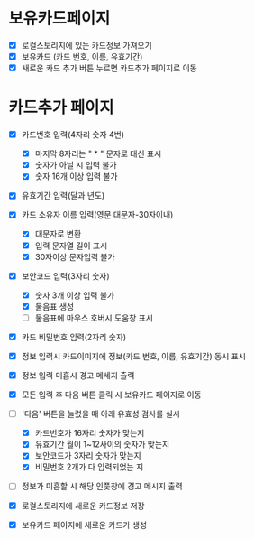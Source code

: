 # 보유카드페이지

- [x] 로컬스토리지에 있는 카드정보 가져오기
- [x] 보유카드 (카드 번호, 이름, 유효기간)
- [x] 새로운 카드 추가 버튼 누르면 카드추가 페이지로 이동

# 카드추가 페이지

- [x] 카드번호 입력(4자리 숫자 4번)

  - [x] 마지막 8자리는 " \* " 문자로 대신 표시
  - [x] 숫자가 아닐 시 입력 불가
  - [x] 숫자 16개 이상 입력 불가

- [x] 유효기간 입력(달과 년도)
- [x] 카드 소유자 이름 입력(영문 대문자-30자이내)
  - [x] 대문자로 변환
  - [x] 입력 문자열 길이 표시
  - [x] 30자이상 문자입력 불가
- [x] 보안코드 입력(3자리 숫자)
  - [x] 숫자 3개 이상 입력 불가
  - [x] 물음표 생성
  - [ ] 물음표에 마우스 호버시 도움창 표시
- [x] 카드 비밀번호 입력(2자리 숫자)

- [x] 정보 입력시 카드이미지에 정보(카드 번호, 이름, 유효기간) 동시 표시
- [x] 정보 입력 미흡시 경고 메세지 출력
- [x] 모든 입력 후 다음 버튼 클릭 시 보유카드 페이지로 이동
- [ ] '다음' 버튼을 눌렀을 때 아래 유효성 검사를 실시

  - [x] 카드번호가 16자리 숫자가 맞는지
  - [x] 유효기간 월이 1~12사이의 숫자가 맞는지
  - [x] 보안코드가 3자리 숫자가 맞는지
  - [x] 비밀번호 2개가 다 입력되었는 지

- [ ] 정보가 미흡할 시 해당 인풋창에 경고 메시지 출력

- [x] 로컬스토리지에 새로운 카드정보 저장
- [x] 보유카드 페이지에 새로운 카드가 생성
